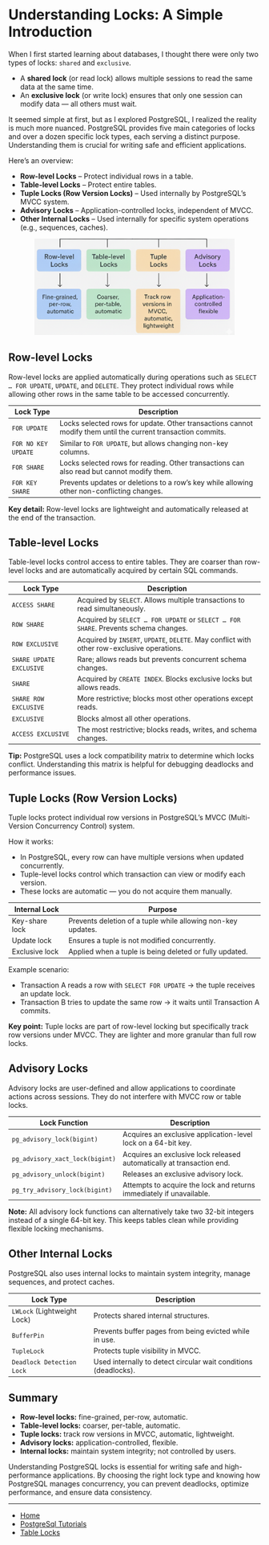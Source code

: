 # Understanding Locks: A Simple Introduction

When I first started learning about databases, I thought there were only two types of locks: `shared` and `exclusive`.

- A **shared lock** (or read lock) allows multiple sessions to read the same data at the same time.
- An **exclusive lock** (or write lock) ensures that only one session can modify data — all others must wait.

It seemed simple at first, but as I explored PostgreSQL, I realized the reality is much more nuanced. PostgreSQL provides five main categories 
of locks and over a dozen specific lock types, each serving a distinct purpose. Understanding them is crucial for writing safe and efficient applications.

Here’s an overview:

- **Row-level Locks** – Protect individual rows in a table.
- **Table-level Locks** – Protect entire tables.
- **Tuple Locks (Row Version Locks)** – Used internally by PostgreSQL’s MVCC system.
- **Advisory Locks** – Application-controlled locks, independent of MVCC.
- **Other Internal Locks** – Used internally for specific system operations (e.g., sequences, caches).

<p align="center">
    <img src="./assets/img7.png" alt="img7" width="400"/>
</p>

## Row-level Locks

Row-level locks are applied automatically during operations such as `SELECT … FOR UPDATE`, `UPDATE`, and `DELETE`. 
They protect individual rows while allowing other rows in the same table to be accessed concurrently.

| **Lock Type**       | **Description**                                                                                              |
| ------------------- | ------------------------------------------------------------------------------------------------------------ |
| `FOR UPDATE`        | Locks selected rows for update. Other transactions cannot modify them until the current transaction commits. |
| `FOR NO KEY UPDATE` | Similar to `FOR UPDATE`, but allows changing non-key columns.                                                |
| `FOR SHARE`         | Locks selected rows for reading. Other transactions can also read but cannot modify them.                    |
| `FOR KEY SHARE`     | Prevents updates or deletions to a row’s key while allowing other non-conflicting changes.                   |


**Key detail:** Row-level locks are lightweight and automatically released at the end of the transaction.

## Table-level Locks

Table-level locks control access to entire tables. They are coarser than row-level locks and are automatically acquired by certain SQL commands.

| **Lock Type**            | **Description**                                                                             |
| ------------------------ | ------------------------------------------------------------------------------------------- |
| `ACCESS SHARE`           | Acquired by `SELECT`. Allows multiple transactions to read simultaneously.                  |
| `ROW SHARE`              | Acquired by `SELECT … FOR UPDATE` or `SELECT … FOR SHARE`. Prevents schema changes.         |
| `ROW EXCLUSIVE`          | Acquired by `INSERT`, `UPDATE`, `DELETE`. May conflict with other row-exclusive operations. |
| `SHARE UPDATE EXCLUSIVE` | Rare; allows reads but prevents concurrent schema changes.                                  |
| `SHARE`                  | Acquired by `CREATE INDEX`. Blocks exclusive locks but allows reads.                        |
| `SHARE ROW EXCLUSIVE`    | More restrictive; blocks most other operations except reads.                                |
| `EXCLUSIVE`              | Blocks almost all other operations.                                                         |
| `ACCESS EXCLUSIVE`       | The most restrictive; blocks reads, writes, and schema changes.                             |

**Tip:** PostgreSQL uses a lock compatibility matrix to determine which locks conflict. Understanding this matrix is helpful for debugging deadlocks and performance issues.

## Tuple Locks (Row Version Locks)

Tuple locks protect individual row versions in PostgreSQL’s MVCC (Multi-Version Concurrency Control) system.

How it works:

- In PostgreSQL, every row can have multiple versions when updated concurrently.
- Tuple-level locks control which transaction can view or modify each version.
- These locks are automatic — you do not acquire them manually.

| **Internal Lock** | **Purpose**                                                  |
| ----------------- | ------------------------------------------------------------ |
| Key-share lock    | Prevents deletion of a tuple while allowing non-key updates. |
| Update lock       | Ensures a tuple is not modified concurrently.                |
| Exclusive lock    | Applied when a tuple is being deleted or fully updated.      |

Example scenario:

- Transaction A reads a row with `SELECT FOR UPDATE` → the tuple receives an update lock.
- Transaction B tries to update the same row → it waits until Transaction A commits.

**Key point:** Tuple locks are part of row-level locking but specifically track row versions under MVCC. They are lighter and more granular than full row locks.

## Advisory Locks

Advisory locks are user-defined and allow applications to coordinate actions across sessions. They do not interfere with MVCC row or table locks.

| **Lock Function**               | **Description**                                                       |
| ------------------------------- | --------------------------------------------------------------------- |
| `pg_advisory_lock(bigint)`      | Acquires an exclusive application-level lock on a 64-bit key.         |
| `pg_advisory_xact_lock(bigint)` | Acquires an exclusive lock released automatically at transaction end. |
| `pg_advisory_unlock(bigint)`    | Releases an exclusive advisory lock.                                  |
| `pg_try_advisory_lock(bigint)`  | Attempts to acquire the lock and returns immediately if unavailable.  |

**Note:** All advisory lock functions can alternatively take two 32-bit integers instead of a single 64-bit key. This keeps tables clean while providing flexible locking mechanisms.

## Other Internal Locks

PostgreSQL also uses internal locks to maintain system integrity, manage sequences, and protect caches.

| **Lock Type**               | **Description**                                                 |
| --------------------------- | --------------------------------------------------------------- |
| `LWLock` (Lightweight Lock) | Protects shared internal structures.                            |
| `BufferPin`                 | Prevents buffer pages from being evicted while in use.          |
| `TupleLock`                 | Protects tuple visibility in MVCC.                              |
| `Deadlock Detection Lock`   | Used internally to detect circular wait conditions (deadlocks). |


## Summary

- **Row-level locks:** fine-grained, per-row, automatic.
- **Table-level locks:** coarser, per-table, automatic.
- **Tuple locks:** track row versions in MVCC, automatic, lightweight.
- **Advisory locks:** application-controlled, flexible.
- **Internal locks:** maintain system integrity; not controlled by users.

Understanding PostgreSQL locks is essential for writing safe and high-performance applications. 
By choosing the right lock type and knowing how PostgreSQL manages concurrency, you can prevent deadlocks, 
optimize performance, and ensure data consistency.

---

- [Home](./../../README.md)
- [PostgreSql Tutorials](./../tutorials.md)
- [Table Locks](./2_Table_Locks.md)